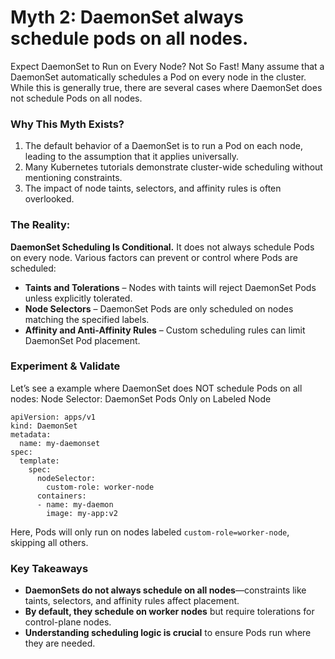 # Myth 2: DaemonSet always schedule pods on all nodes.
Expect DaemonSet to Run on Every Node? Not So Fast! Many assume that a DaemonSet automatically schedules a Pod on every node in the cluster. While this is generally true, there are several cases where DaemonSet does not schedule Pods on all nodes.

### Why This Myth Exists?
1. The default behavior of a DaemonSet is to run a Pod on each node, leading to the assumption that it applies universally.
2. Many Kubernetes tutorials demonstrate cluster-wide scheduling without mentioning constraints.
3. The impact of node taints, selectors, and affinity rules is often overlooked.

### The Reality: 
**DaemonSet Scheduling Is Conditional.** It does not always schedule Pods on every node. Various factors can prevent or control where Pods are scheduled:
- **Taints and Tolerations** – Nodes with taints will reject DaemonSet Pods unless explicitly tolerated.
- **Node Selectors** – DaemonSet Pods are only scheduled on nodes matching the specified labels.
- **Affinity and Anti-Affinity Rules** – Custom scheduling rules can limit DaemonSet Pod placement.

### Experiment & Validate
Let’s see a example where DaemonSet does NOT schedule Pods on all nodes:
Node Selector: DaemonSet Pods Only on Labeled Node
```
apiVersion: apps/v1
kind: DaemonSet
metadata:
  name: my-daemonset
spec:
  template:
    spec:
      nodeSelector:
        custom-role: worker-node
      containers:
      - name: my-daemon
        image: my-app:v2
```
Here, Pods will only run on nodes labeled `custom-role=worker-node`, skipping all others.

### Key Takeaways
- **DaemonSets do not always schedule on all nodes**—constraints like taints, selectors, and affinity rules affect placement.
- **By default, they schedule on worker nodes** but require tolerations for control-plane nodes.
- **Understanding scheduling logic is crucial** to ensure Pods run where they are needed.